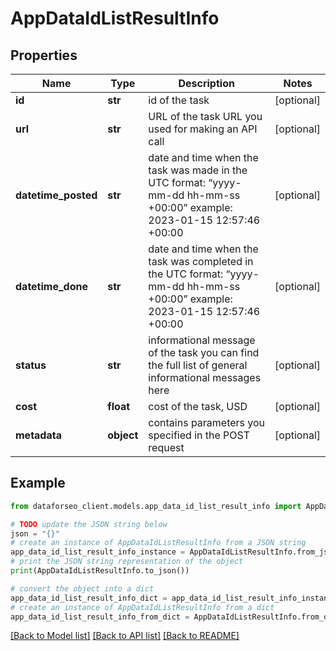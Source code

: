 # AppDataIdListResultInfo


## Properties

Name | Type | Description | Notes
------------ | ------------- | ------------- | -------------
**id** | **str** | id of the task | [optional] 
**url** | **str** | URL of the task URL you used for making an API call | [optional] 
**datetime_posted** | **str** | date and time when the task was made in the UTC format: “yyyy-mm-dd hh-mm-ss +00:00” example: 2023-01-15 12:57:46 +00:00 | [optional] 
**datetime_done** | **str** | date and time when the task was completed in the UTC format: “yyyy-mm-dd hh-mm-ss +00:00” example: 2023-01-15 12:57:46 +00:00 | [optional] 
**status** | **str** | informational message of the task you can find the full list of general informational messages here | [optional] 
**cost** | **float** | cost of the task, USD | [optional] 
**metadata** | **object** | contains parameters you specified in the POST request | [optional] 

## Example

```python
from dataforseo_client.models.app_data_id_list_result_info import AppDataIdListResultInfo

# TODO update the JSON string below
json = "{}"
# create an instance of AppDataIdListResultInfo from a JSON string
app_data_id_list_result_info_instance = AppDataIdListResultInfo.from_json(json)
# print the JSON string representation of the object
print(AppDataIdListResultInfo.to_json())

# convert the object into a dict
app_data_id_list_result_info_dict = app_data_id_list_result_info_instance.to_dict()
# create an instance of AppDataIdListResultInfo from a dict
app_data_id_list_result_info_from_dict = AppDataIdListResultInfo.from_dict(app_data_id_list_result_info_dict)
```
[[Back to Model list]](../README.md#documentation-for-models) [[Back to API list]](../README.md#documentation-for-api-endpoints) [[Back to README]](../README.md)


